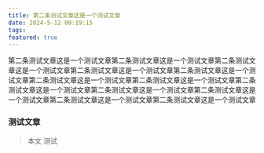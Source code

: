 ```yaml
---
title: 第二条测试文章这是一个测试文章
date: 2024-5-12 00:19:15
tags:
featured: true
---
```


第二条测试文章这是一个测试文章第二条测试文章这是一个测试文章第二条测试文章这是一个测试文章第二条测试文章这是一个测试文章第二条测试文章这是一个测试文章第二条测试文章这是一个测试文章第二条测试文章这是一个测试文章第二条测试文章这是一个测试文章第二条测试文章这是一个测试文章第二条测试文章这是一个测试文章第二条测试文章这是一个测试文章第二条测试文章这是一个测试文章

### **测试文章**
> 本文
> 测试